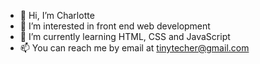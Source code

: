 - 👋 Hi, I’m Charlotte
- 👀 I’m interested in front end web development
- 🌱 I’m currently learning HTML, CSS and JavaScript
- 📫 You can reach me by email at tinytecher@gmail.com

